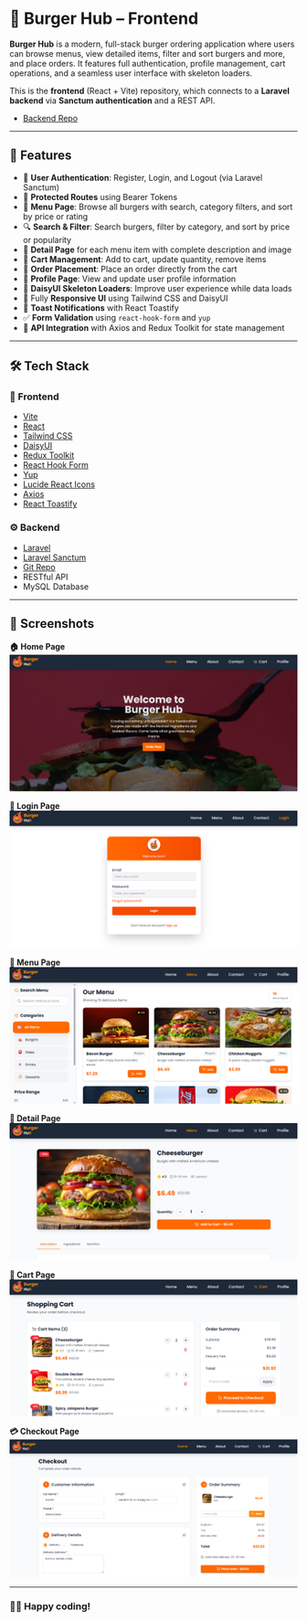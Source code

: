 # 🍔 Burger Hub – Frontend

**Burger Hub** is a modern, full-stack burger ordering application where users can browse menus, view detailed items, filter and sort burgers and more, and place orders. It features full authentication, profile management, cart operations, and a seamless user interface with skeleton loaders.

This is the **frontend** (React + Vite) repository, which connects to a **Laravel backend** via **Sanctum authentication** and a REST API.

- [Backend Repo](https://github.com/Sarathmithran/Burger-Hub-api)

---

## 🌟 Features

- 👤 **User Authentication**: Register, Login, and Logout (via Laravel Sanctum)
- 🔐 **Protected Routes** using Bearer Tokens
- 🍔 **Menu Page**: Browse all burgers with search, category filters, and sort by price or rating
- 🔍 **Search & Filter**: Search burgers, filter by category, and sort by price or popularity
- 📄 **Detail Page** for each menu item with complete description and image
- 🛒 **Cart Management**: Add to cart, update quantity, remove items
- 🧾 **Order Placement**: Place an order directly from the cart
- 👤 **Profile Page**: View and update user profile information
- 💅 **DaisyUI Skeleton Loaders**: Improve user experience while data loads
- 📱 Fully **Responsive UI** using Tailwind CSS and DaisyUI
- 🚀 **Toast Notifications** with React Toastify
- ✅ **Form Validation** using `react-hook-form` and `yup`
- 🔗 **API Integration** with Axios and Redux Toolkit for state management

---

## 🛠 Tech Stack

### 🧩 Frontend

- [Vite](https://vitejs.dev/)
- [React](https://reactjs.org/)
- [Tailwind CSS](https://tailwindcss.com/)
- [DaisyUI](https://daisyui.com/)
- [Redux Toolkit](https://redux-toolkit.js.org/)
- [React Hook Form](https://react-hook-form.com/)
- [Yup](https://github.com/jquense/yup)
- [Lucide React Icons](https://lucide.dev/)
- [Axios](https://axios-http.com/)
- [React Toastify](https://fkhadra.github.io/react-toastify/)

### ⚙️ Backend

- [Laravel](https://laravel.com/)
- [Laravel Sanctum](https://laravel.com/docs/sanctum)
- [Git Repo](https://github.com/Sarathmithran/Burger-Hub-api)
- RESTful API
- MySQL Database

---

## 📸 Screenshots

**🏠 Home Page**  
![Home Page](./src/assets/img/screenshots/home.png)

**🔑 Login Page**  
![Login Page](./src/assets/img/screenshots/login.png)

**📜 Menu Page**  
![Menu Page](./src/assets/img/screenshots/menu.png)

**📄 Detail Page**  
![Detail Page](./src/assets/img/screenshots/detailpage.png)

**🛒 Cart Page**  
![Cart Page](./src/assets/img/screenshots/cart.png)

**💳 Checkout Page**  
![Checkout Page](./src/assets/img/screenshots/checkout.png)

---

### 🧑‍💻 Happy coding!